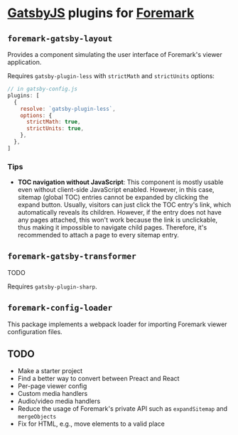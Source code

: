 # [GatsbyJS] plugins for [Foremark]

[GatsbyJS]: https://www.gatsbyjs.org
[Foremark]: https://foremark.github.io

## `foremark-gatsby-layout`

Provides a component simulating the user interface of Foremark's viewer application.

Requires `gatsby-plugin-less` with `strictMath` and `strictUnits` options:

```javascript
// in gatsby-config.js
plugins: [
  {
    resolve: `gatsby-plugin-less`,
    options: {
      strictMath: true,
      strictUnits: true,
    },
  },
]
```

### Tips

- **TOC navigation without JavaScript**: This component is mostly usable even without client-side JavaScript enabled. However, in this case, sitemap (global TOC) entries cannot be expanded by clicking the expand button. Usually, visitors can just click the TOC entry's link, which automatically reveals its children. However, if the entry does not have any pages attached, this won't work because the link is unclickable, thus making it impossible to navigate child pages. Therefore, it's recommended to attach a page to every sitemap entry.

## `foremark-gatsby-transformer`

TODO

Requires `gatsby-plugin-sharp`.

## `foremark-config-loader`

This package implements a webpack loader for importing Foremark viewer configuration files.

## TODO

- Make a starter project
- Find a better way to convert between Preact and React
- Per-page viewer config
- Custom media handlers
- Audio/video media handlers
- Reduce the usage of Foremark's private API such as `expandSitemap` and `mergeObjects`
- Fix for HTML, e.g., move elements to a valid place
